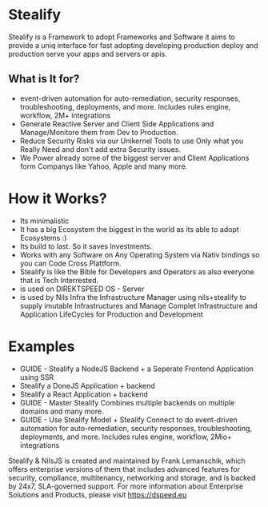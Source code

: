 # Stealify
Stealify is a Framework to adopt Frameworks and Software
it aims to provide a uniq interface for fast adopting developing production deploy and production serve your apps and servers or apis.

## What is It for?
- event-driven automation for auto-remediation, security responses, troubleshooting, deployments, and more. Includes rules engine, workflow, 2M+ integrations
- Generate Reactive Server and Client Side Applications and Manage/Monitore them from Dev to Production.
- Reduce Security Risks via our Unikernel Tools to use Only what you Really Need and don't add extra Security issues.
- We Power already some of the biggest server and Client Applications form Companys like Yahoo, Apple and many more.

# How it Works?
- Its minimalistic
- It has a big Ecosystem the biggest in the world as its able to adopt Ecosystems :)
- Its build to last. So it saves Investments.
- Works with any Software on Any Operating System via Nativ bindings so you can Code Cross Plattform.
- Stealify is like the Bible for Developers and Operators as also everyone that is Tech Interrested.
- is used on DIREKTSPEED OS - Server 
- is used by Nils Infra the Infrastructure Manager using nils+stealify to supply imutable Infrastructures and Manage Complet Infrastructure and Application LifeCycles for Production and Development

# Examples
- GUIDE - Stealify a NodeJS Backend + a Seperate Frontend Application using SSR
- Stealify a DoneJS Application + backend
- Stealify a React Application + backend
- GUIDE - Master Stealify Combines multiple backends on multiple domains and many more.
- GUIDE - Use Stealify Model + Stealify Connect to do  event-driven automation for auto-remediation, security responses, troubleshooting, deployments, and more. Includes rules engine, workflow, 2Mio+ integrations

Stealify & NilsJS is created and maintained by Frank Lemanschik, which offers enterprise versions of them that includes advanced features for security, compliance, multitenancy, networking and storage, and is backed by 24x7, SLA-governed support. For more information about  Enterprise Solutions and Products, please visit https://dspeed.eu
